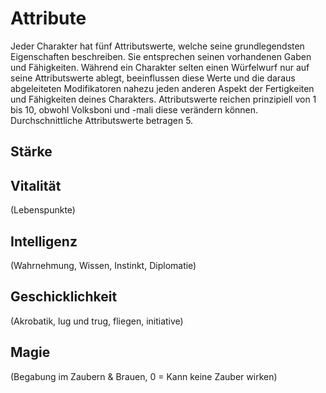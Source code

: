# Attribute

Jeder Charakter hat fünf Attributswerte, welche seine grundlegendsten Eigenschaften beschreiben. Sie entsprechen seinen vorhandenen Gaben und Fähigkeiten. Während ein Charakter selten einen Würfelwurf nur auf seine Attributswerte ablegt, beeinflussen diese Werte und die daraus abgeleiteten Modifikatoren nahezu jeden anderen Aspekt der Fertigkeiten und Fähigkeiten deines Charakters. Attributswerte reichen prinzipiell von 1 bis 10, obwohl Volksboni und -mali diese verändern können. Durchschnittliche Attributswerte betragen 5.

## Stärke


## Vitalität

(Lebenspunkte)


## Intelligenz
(Wahrnehmung, Wissen, Instinkt, Diplomatie)


## Geschicklichkeit

(Akrobatik, lug und trug, fliegen, initiative)


## Magie

(Begabung im Zaubern & Brauen, 0 = Kann keine Zauber wirken)